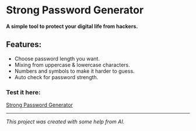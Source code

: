 # Strong Password Generator  
**A simple tool to protect your digital life from hackers.**  

## Features:  
- Choose password length you want.  
- Mixing from uppercase & lowercase characters.  
- Numbers and symbols to make it harder to guess.  
- Auto check for password strength.  

### Test it here:  
[Strong Password Generator](https://kokojkj.github.io/Strong-Password-Generator/)  

---

*This project was created with some help from AI.*  
